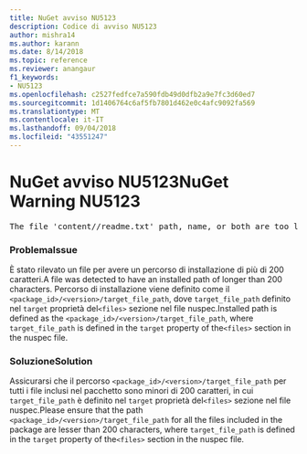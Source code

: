 ```yaml
---
title: NuGet avviso NU5123
description: Codice di avviso NU5123
author: mishra14
ms.author: karann
ms.date: 8/14/2018
ms.topic: reference
ms.reviewer: anangaur
f1_keywords:
- NU5123
ms.openlocfilehash: c2527fedfce7a590fdb49d0dfb2a9e7fc3d60ed7
ms.sourcegitcommit: 1d1406764c6af5fb7801d462e0c4afc9092fa569
ms.translationtype: MT
ms.contentlocale: it-IT
ms.lasthandoff: 09/04/2018
ms.locfileid: "43551247"
---
```

# <a name="nuget-warning-nu5123"></a><span data-ttu-id="e8b51-103">NuGet avviso NU5123</span><span class="sxs-lookup"><span data-stu-id="e8b51-103">NuGet Warning NU5123</span></span>
<pre>The file 'content/<LongPath>/readme.txt' path, name, or both are too long. Your package might not work without long file path support. Please shorten the file path or file name.</pre>

### <a name="issue"></a><span data-ttu-id="e8b51-104">Problema</span><span class="sxs-lookup"><span data-stu-id="e8b51-104">Issue</span></span>

<span data-ttu-id="e8b51-105">È stato rilevato un file per avere un percorso di installazione di più di 200 caratteri.</span><span class="sxs-lookup"><span data-stu-id="e8b51-105">A file was detected to have an installed path of longer than 200 characters.</span></span> <span data-ttu-id="e8b51-106">Percorso di installazione viene definito come il `<package_id>/<version>/target_file_path`, dove `target_file_path` definito nel `target` proprietà del`<files>` sezione nel file nuspec.</span><span class="sxs-lookup"><span data-stu-id="e8b51-106">Installed path is defined as the `<package_id>/<version>/target_file_path`, where `target_file_path` is defined in the `target` property of the`<files>` section in the nuspec file.</span></span>


### <a name="solution"></a><span data-ttu-id="e8b51-107">Soluzione</span><span class="sxs-lookup"><span data-stu-id="e8b51-107">Solution</span></span>

<span data-ttu-id="e8b51-108">Assicurarsi che il percorso `<package_id>/<version>/target_file_path` per tutti i file inclusi nel pacchetto sono minori di 200 caratteri, in cui `target_file_path` è definito nel `target` proprietà del`<files>` sezione nel file nuspec.</span><span class="sxs-lookup"><span data-stu-id="e8b51-108">Please ensure that the path `<package_id>/<version>/target_file_path` for all the files included in the package are lesser than 200 characters, where `target_file_path` is defined in the `target` property of the`<files>` section in the nuspec file.</span></span>

